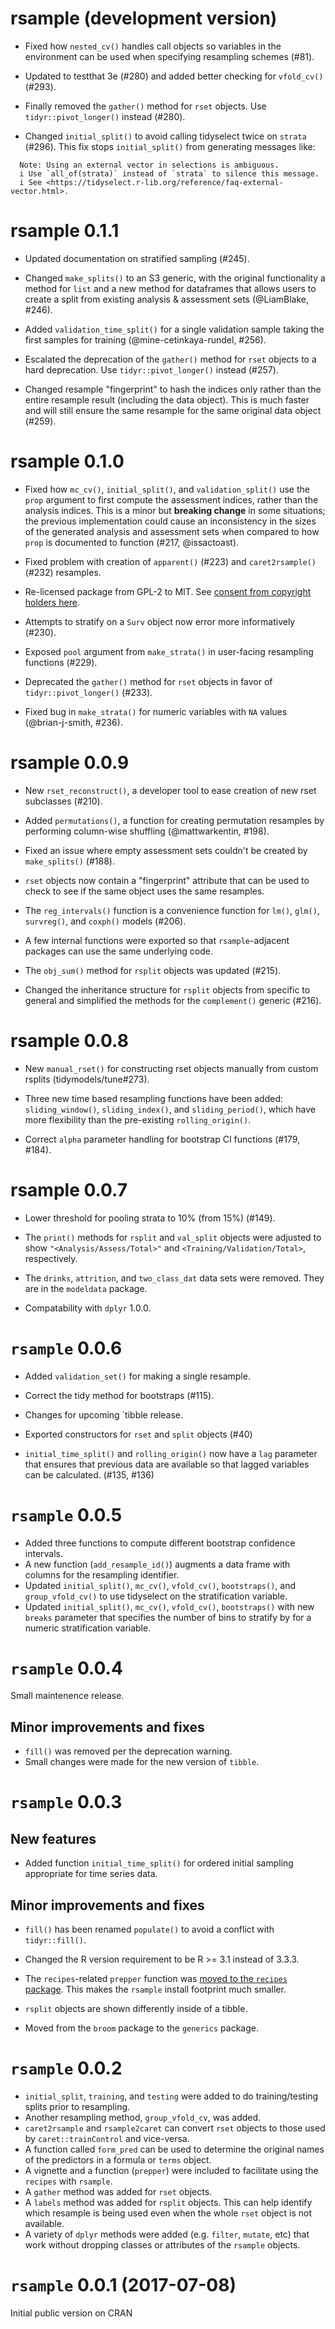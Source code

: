 # rsample (development version)

* Fixed how `nested_cv()` handles call objects so variables in the environment can be used when specifying resampling schemes (#81).

* Updated to testthat 3e (#280) and added better checking for `vfold_cv()` (#293).

* Finally removed the `gather()` method for `rset` objects. Use `tidyr::pivot_longer()` instead (#280).

* Changed `initial_split()` to avoid calling tidyselect twice on `strata` (#296). This fix stops `initial_split()` from generating messages like:

```
  Note: Using an external vector in selections is ambiguous.
  i Use `all_of(strata)` instead of `strata` to silence this message.
  i See <https://tidyselect.r-lib.org/reference/faq-external-vector.html>.
```

# rsample 0.1.1

* Updated documentation on stratified sampling (#245).

* Changed `make_splits()` to an S3 generic, with the original functionality a method for `list` and a new method for dataframes that allows users to create a split from existing analysis & assessment sets (@LiamBlake, #246).

* Added `validation_time_split()` for a single validation sample taking the first samples for training (@mine-cetinkaya-rundel, #256).

* Escalated the deprecation of the `gather()` method for `rset` objects to a hard deprecation. Use `tidyr::pivot_longer()` instead (#257).

* Changed resample "fingerprint" to hash the indices only rather than the entire resample result (including the data object). This is much faster and will still ensure the same resample for the same original data object (#259).

# rsample 0.1.0

* Fixed how `mc_cv()`, `initial_split()`, and `validation_split()` use the `prop` argument to first compute the assessment indices, rather than the analysis indices. This is a minor but **breaking change** in some situations; the previous implementation could cause an inconsistency in the sizes of the generated analysis and assessment sets when compared to how `prop` is documented to function (#217, @issactoast).

* Fixed problem with creation of `apparent()` (#223) and `caret2rsample()` (#232) resamples.

* Re-licensed package from GPL-2 to MIT. See [consent from copyright holders here](https://github.com/tidymodels/rsample/issues/226).

* Attempts to stratify on a `Surv` object now error more informatively (#230). 

* Exposed `pool` argument from `make_strata()` in user-facing resampling functions (#229).

* Deprecated the `gather()` method for `rset` objects in favor of `tidyr::pivot_longer()` (#233).

* Fixed bug in `make_strata()` for numeric variables with `NA` values (@brian-j-smith, #236).

# rsample 0.0.9

* New `rset_reconstruct()`, a developer tool to ease creation of new rset subclasses (#210).

* Added `permutations()`, a function for creating permutation resamples by performing column-wise shuffling (@mattwarkentin, #198).

* Fixed an issue where empty assessment sets couldn't be created by `make_splits()` (#188).

* `rset` objects now contain a "fingerprint" attribute that can be used to check to see if the same object uses the same resamples. 

* The `reg_intervals()` function is a convenience function for `lm()`, `glm()`, `survreg()`, and `coxph()` models (#206). 

* A few internal functions were exported so that `rsample`-adjacent packages can use the same underlying code. 

* The `obj_sum()` method for `rsplit` objects was updated (#215).

* Changed the inheritance structure for `rsplit` objects from specific to general and simplified the methods for the `complement()` generic (#216).


# rsample 0.0.8

* New `manual_rset()` for constructing rset objects manually from custom rsplits (tidymodels/tune#273).

* Three new time based resampling functions have been added: `sliding_window()`, `sliding_index()`, and `sliding_period()`, which have more flexibility than the pre-existing `rolling_origin()`.
  
* Correct `alpha` parameter handling for bootstrap CI functions (#179, #184).

# rsample 0.0.7

* Lower threshold for pooling strata to 10% (from 15%) (#149).

* The `print()` methods for `rsplit` and `val_split` objects were adjusted to show `"<Analysis/Assess/Total>"` and `<Training/Validation/Total>`, respectively. 

* The `drinks`, `attrition`, and `two_class_dat` data sets were removed. They are in the `modeldata` package. 

* Compatability with `dplyr` 1.0.0.

# `rsample` 0.0.6

* Added `validation_set()` for making a single resample.

* Correct the tidy method for bootstraps (#115).

* Changes for upcoming `tibble release. 

* Exported constructors for `rset` and `split` objects (#40)

* `initial_time_split()` and `rolling_origin()` now have a `lag` parameter that ensures that previous data are available so that lagged variables can be calculated. (#135, #136)

# `rsample` 0.0.5

* Added three functions to compute different bootstrap confidence intervals. 
* A new function (`add_resample_id()`) augments a data frame with columns for the resampling identifier. 
* Updated `initial_split()`, `mc_cv()`, `vfold_cv()`, `bootstraps()`, and `group_vfold_cv()` to use tidyselect on the stratification variable.
* Updated `initial_split()`, `mc_cv()`, `vfold_cv()`, `bootstraps()` with new `breaks` parameter that specifies the number of bins to stratify by for a numeric stratification variable.


# `rsample` 0.0.4

Small maintenence release. 

## Minor improvements and fixes

 * `fill()` was removed per the deprecation warning. 
 * Small changes were made for the new version of `tibble`. 

# `rsample` 0.0.3

## New features

* Added function `initial_time_split()` for ordered initial sampling appropriate for time series data.

## Minor improvements and fixes

* `fill()` has been renamed `populate()` to avoid a conflict with `tidyr::fill()`.

* Changed the R version requirement to be R >= 3.1 instead of 3.3.3. 

* The `recipes`-related `prepper` function was [moved to the `recipes` package](https://github.com/tidymodels/rsample/issues/48). This makes the `rsample` install footprint much smaller.

* `rsplit` objects are shown differently inside of a tibble.

* Moved from the `broom` package to the `generics` package.


# `rsample` 0.0.2

* `initial_split`, `training`, and `testing` were added to do training/testing splits prior to resampling. 
* Another resampling method, `group_vfold_cv`, was added. 
* `caret2rsample` and `rsample2caret` can convert `rset` objects to those used by `caret::trainControl` and vice-versa. 
* A function called `form_pred` can be used to determine the original names of the predictors in a formula or `terms` object. 
* A vignette and a function (`prepper`) were included to facilitate using the `recipes` with `rsample`.
* A `gather` method was added for `rset` objects.
* A `labels` method was added for `rsplit` objects. This can help identify which resample is being used even when the whole `rset` object is not available. 
* A variety of `dplyr` methods were added (e.g. `filter`, `mutate`, etc) that work without dropping classes or attributes of the `rsample` objects. 

# `rsample` 0.0.1 (2017-07-08)

Initial public version on CRAN

